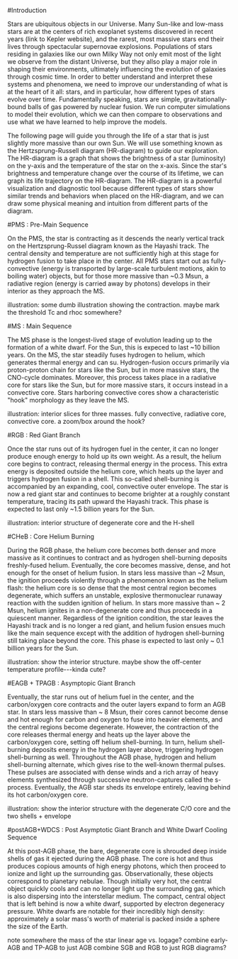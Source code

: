 #Introduction

Stars are ubiquitous objects in our Universe. Many Sun-like and low-mass stars are at the centers of rich exoplanet systems discovered in recent years (link to Kepler website), and the rarest, most massive stars end their lives through spectacular supernovae explosions. Populations of stars residing in galaxies like our own Milky Way not only emit most of the light we observe from the distant Universe, but they allso play a major role in shaping their environments, ultimately influencing the evolution of galaxies through cosmic time. In order to better understand and interpret these systems and phenomena, we need to improve our understanding of what is at the heart of it all: stars, and in particular, how different types of stars evolve over time. Fundamentally speaking, stars are simple, gravitationally-bound balls of gas powered by nuclear fusion. We run computer simulations to model their evolution, which we can then compare to observations and use what we have learned to help improve the models.

The following page will guide you through the life of a star that is just slightly more massive than our own Sun. We will use something known as the Hertzsprung-Russell diagram (HR-diagram) to guide our exploration. The HR-diagram is a graph that shows the brightness of a star (luminosity) on the y-axis and the temperature of the star on the x-axis. Since the star's brightness and temperature change over the course of its lifetime, we can graph its life trajectory on the HR-diagram. The HR-diagram is a powerful visualization and diagnostic tool because different types of stars show similar trends and behaviors when placed on the HR-diagram, and we can draw some physical meaning and intuition from different parts of the diagram.

#PMS : Pre-Main Sequence

On the PMS, the star is contracting as it descends the nearly vertical track on the Hertzsprung-Russel diagram known as the Hayashi track. The central density and temperature are not sufficiently high at this stage for hydrogen fusion to take place in the center. All PMS stars start out as fully-convective (energy is transported by large-scale turbulent motions, akin to boiling water) objects, but for those more massive than ~0.3 Msun, a radiative region (energy is carried away by photons) develops in their interior as they approach the MS.

illustration: some dumb illustration showing the contraction. maybe mark the threshold Tc and rhoc somewhere?

#MS : Main Sequence

The MS phase is the longest-lived stage of evolution leading up to the formation of a white dwarf. For the Sun, this is expeced to last ~10 billion years. On the MS, the star steadily fuses hydrogen to helium, which generates thermal energy and can su. Hydrogen-fusion occurs primarily via proton-proton chain for stars like the Sun, but in more massive stars, the CNO-cycle dominates. Moreover, this process takes place in a radiative core for stars like the Sun, but for more massive stars, it occurs instead in a convective core. Stars harboring convective cores show a characteristic "hook" morphology as they leave the MS.

illustration: interior slices for three masses. fully convective, radiative core, convective core. a zoom/box around the hook?

#RGB : Red Giant Branch

Once the star runs out of its hydrogen fuel in the center, it can no longer produce enough energy to hold up its own weight. As a result, the helium core begins to contract, releasing thermal energy in the process. This extra energy is deposited outside the helium core, which heats up the layer and triggers hydrogen fusion in a shell. This so-called shell-burning is accompanied by an expanding, cool, convective outer envelope. The star is now a red giant star and continues to become brighter at a roughly constant temperature, tracing its path upward the Hayashi track. This phase is expected to last only ~1.5 billion years for the Sun.

illustration: interior structure of degenerate core and the H-shell

#CHeB : Core Helium Burning 

During the RGB phase, the helium core becomes both denser and more massive as it continues to contract and as hydrogen shell-burning deposits freshly-fused helium. Eventually, the core becomes massive, dense, and hot enough for the onset of helium fusion. In stars less massive than ~2 Msun, the ignition proceeds violently through a phenomenon known as the helium flash: the helium core is so dense that the most central region becomes degenerate, which suffers an unstable, explosive thermonuclear runaway reaction with the sudden ignition of helium. In stars more massive than ~ 2 Msun, helium ignites in a non-degenerate core and thus proceeds in a quiescent manner. Regardless of the ignition condition, the star leaves the Hayashi track and is no longer a red giant, and helium fusion ensues much like the main sequence except with the addition of hydrogen shell-burning still taking place beyond the core. This phase is expected to last only ~ 0.1 billion years for the Sun.

illustration: show the interior structure. maybe show the off-center temperature profile---kinda cute?

#EAGB + TPAGB : Asymptopic Giant Branch

Eventually, the star runs out of helium fuel in the center, and the carbon/oxygen core contracts and the outer layers expand to form an AGB star. In stars less massive than ~ 8 Msun, their cores cannot become dense and hot enough for carbon and oxygen to fuse into heavier elements, and the central regions become degenerate. However, the contraction of the core releases thermal energy and heats up the layer above the carbon/oxygen core, setting off helium shell-burning. In turn, helium shell-burning deposits energy in the hydrogen layer above, triggering hydrogen shell-burning as well. Throughout the AGB phase, hydrogen and helium shell-burning alternate, which gives rise to the well-known thermal pulses. These pulses are associated with dense winds and a rich array of heavy elements synthesized through successive neutron-captures called the s-process. Eventually, the AGB star sheds its envelope entirely, leaving behind its hot carbon/oxygen core.

illustration: show the interior structure with the degenerate C/O core and the two shells + envelope

#postAGB+WDCS : Post Asymptotic Giant Branch and White Dwarf Cooling Sequence

At this post-AGB phase, the bare, degenerate core is shrouded deep inside shells of gas it ejected during the AGB phase. The core is hot and thus produces copious amounts of high energy photons, which then proceed to ionize and light up the surrounding gas. Observationally, these objects correspond to planetary nebulae. Though initially very hot, the central object quickly cools and can no longer light up the surrounding gas, which is also dispersing into the interstellar medium. The compact, central object that is left behind is now a white dwarf, supported by electron degeneracy pressure. White dwarfs are notable for their incredibly high density: approximately a solar mass's worth of material is packed inside a sphere the size of the Earth.


note somewhere the mass of the star
linear age vs. logage?
combine early-AGB and TP-AGB to just AGB
combine SGB and RGB to just RGB
diagrams?